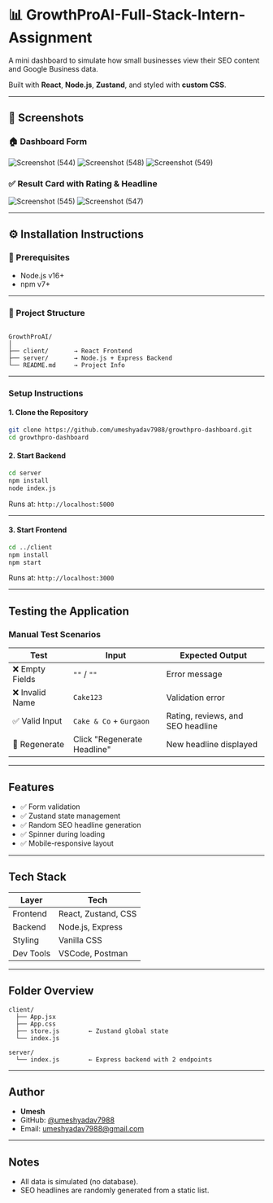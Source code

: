 # 📊 GrowthProAI-Full-Stack-Intern-Assignment

A mini dashboard to simulate how small businesses view their SEO content and Google Business data.

Built with **React**, **Node.js**, **Zustand**, and styled with **custom CSS**.

---

## 📸 Screenshots

### 🏠 Dashboard Form

![Screenshot (544)](https://github.com/user-attachments/assets/43dc95e6-3b1e-4e8f-ad0a-95a9bf8742ec)
![Screenshot (548)](https://github.com/user-attachments/assets/a2ef6ec3-57c9-4eea-abe9-f01bf0612687)
![Screenshot (549)](https://github.com/user-attachments/assets/a53b917e-f19f-469d-afdc-b2d846e50c9a)


### ✅ Result Card with Rating & Headline

![Screenshot (545)](https://github.com/user-attachments/assets/bc39e8a9-37d9-438b-8e6a-8e67eb594526)
![Screenshot (547)](https://github.com/user-attachments/assets/d655def4-d834-422d-9577-c1f1e9e931cd)

---

## ⚙️ Installation Instructions

### 🧩 Prerequisites

- Node.js v16+
- npm v7+

---

### 📁 Project Structure

```

GrowthProAI/
│
├── client/       → React Frontend
├── server/       → Node.js + Express Backend
└── README.md     → Project Info

````

---

### Setup Instructions

#### 1. Clone the Repository

```bash
git clone https://github.com/umeshyadav7988/growthpro-dashboard.git
cd growthpro-dashboard
````

#### 2. Start Backend

```bash
cd server
npm install
node index.js
```

Runs at: `http://localhost:5000`

---

#### 3. Start Frontend

```bash
cd ../client
npm install
npm start
```

Runs at: `http://localhost:3000`

---

## Testing the Application

### Manual Test Scenarios

| Test           | Input                       | Expected Output                   |
| -------------- | --------------------------- | --------------------------------- |
| ❌ Empty Fields | `""` / `""`                 | Error message                     |
| ❌ Invalid Name | `Cake123`                   | Validation error                  |
| ✅ Valid Input  | `Cake & Co` + `Gurgaon`     | Rating, reviews, and SEO headline |
| 🔁 Regenerate  | Click "Regenerate Headline" | New headline displayed            |

---

## Features

* ✅ Form validation
* ✅ Zustand state management
* ✅ Random SEO headline generation
* ✅ Spinner during loading
* ✅ Mobile-responsive layout

---

## Tech Stack

| Layer     | Tech                |
| --------- | ------------------- |
| Frontend  | React, Zustand, CSS |
| Backend   | Node.js, Express    |
| Styling   | Vanilla CSS         |
| Dev Tools | VSCode, Postman     |

---

## Folder Overview

```
client/
  ├── App.jsx
  ├── App.css
  ├── store.js        ← Zustand global state
  └── index.js

server/
  └── index.js        ← Express backend with 2 endpoints
```

---

##  Author

* **Umesh**
* GitHub: [@umeshyadav7988](https://github.com/umeshyadav7988)
* Email: [umeshyadav7988@gmail.com](mailto:umeshyadav7988@gmail.com)

---

##  Notes

* All data is simulated (no database).
* SEO headlines are randomly generated from a static list.



